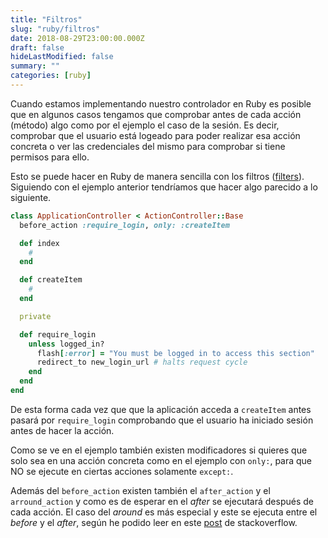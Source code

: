 ```yaml
---
title: "Filtros"
slug: "ruby/filtros"
date: 2018-08-29T23:00:00.000Z
draft: false
hideLastModified: false
summary: ""
categories: [ruby]
---
```




  Cuando estamos implementando nuestro controlador en Ruby es posible que en
  algunos casos tengamos que comprobar antes de cada acción (método) algo como
  por el ejemplo el caso de la sesión. Es decir, comprobar que el usuario está
  logeado para poder realizar esa acción concreta o ver las credenciales del
  mismo para comprobar si tiene permisos para ello.

  Esto se puede hacer en Ruby de manera sencilla con los filtros ([filters]).
  Siguiendo con el ejemplo anterior tendríamos que hacer algo parecido a lo
  siguiente.

  [filters]: https://guides.rubyonrails.org/action_controller_overview.html#filters

```Ruby
class ApplicationController < ActionController::Base
  before_action :require_login, only: :createItem

  def index
    #
  end

  def createItem
    #
  end

  private

  def require_login
    unless logged_in?
      flash[:error] = "You must be logged in to access this section"
      redirect_to new_login_url # halts request cycle
    end
  end
end
```

  De esta forma cada vez que que la aplicación acceda a `createItem`
  antes pasará por `require_login` comprobando que el usuario ha iniciado sesión
  antes de hacer la acción.

  Como se ve en el ejemplo también existen modificadores si quieres que solo sea
  en una acción concreta como en el ejemplo con `only:`, para que NO se ejecute
  en ciertas acciones solamente `except:`.

  Además del `before_action` existen también el `after_action` y el
  `arround_action` y como es de esperar en el *after* se ejecutará después de
  cada acción. El caso del *around* es más especial y este se ejecuta entre el
  *before* y el *after*, según he podido leer en este [post] de stackoverflow.

  [post]: https://stackoverflow.com/questions/36143039/rails-around-action-in-the-callback-stack#36143293

